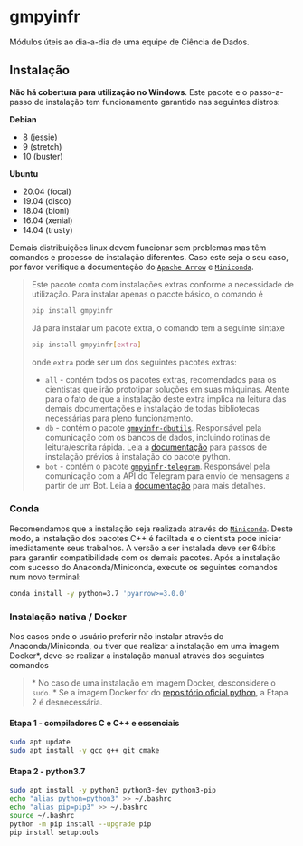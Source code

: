 # gmpyinfr

Módulos úteis ao dia-a-dia de uma equipe de Ciência de Dados.

## Instalação

**Não há cobertura para utilização no Windows**. Este pacote e o passo-a-passo de instalação tem funcionamento garantido nas seguintes distros:

**Debian**

- 8 (jessie)
- 9 (stretch)
- 10 (buster)

**Ubuntu**

- 20.04 (focal)
- 19.04 (disco)
- 18.04 (bioni)
- 16.04 (xenial)
- 14.04 (trusty)

Demais distribuições linux devem funcionar sem problemas mas têm comandos e processo de instalação diferentes. Caso este seja o seu caso, por favor verifique a documentação do [`Apache Arrow`](https://arrow.apache.org/install/) e [`Miniconda`](https://docs.conda.io/en/latest/miniconda.html).

> Este pacote conta com instalações extras conforme a necessidade de utilização. Para instalar apenas o pacote básico, o comando é
>
> ```bash
> pip install gmpyinfr
> ```
>
> Já para instalar um pacote extra, o comando tem a seguinte sintaxe
>
> ```bash
> pip install gmpyinfr[extra]
> ```
>
> onde `extra` pode ser um dos seguintes pacotes extras:
>
> - `all` - contém todos os pacotes extras, recomendados para os cientistas que irão prototipar soluções em suas máquinas. Atente para o fato de que a instalação deste extra implica na leitura das demais documentações e instalação de todas bibliotecas necessárias para pleno funcionamento.
> - `db` - contém o pacote [`gmpyinfr-dbutils`](https://github.com/anewmanvs/gmpyinfr_dbutils). Responsável pela comunicação com os bancos de dados, incluindo rotinas de leitura/escrita rápida. Leia a [documentação](https://github.com/anewmanvs/gmpyinfr_dbutils) para passos de instalação prévios à instalação do pacote python.
> - `bot` - contém o pacote [`gmpyinfr-telegram`](). Responsável pela comunicação com a API do Telegram para envio de mensagens a partir de um Bot. Leia a [documentação]() para mais detalhes.

### Conda

Recomendamos que a instalação seja realizada através do [`Miniconda`](https://docs.conda.io/en/latest/miniconda.html). Deste modo, a instalação dos pacotes C++ é faciltada e o cientista pode iniciar imediatamente seus trabalhos. A versão a ser instalada deve ser 64bits para garantir compatibilidade com os demais pacotes. Após a instalação com sucesso do Anaconda/Miniconda, execute os seguintes comandos num novo terminal:

```bash
conda install -y python=3.7 'pyarrow>=3.0.0'
```

### Instalação nativa / Docker

Nos casos onde o usuário preferir não instalar através do Anaconda/Miniconda, ou tiver que realizar a instalação em uma imagem Docker*, deve-se realizar a instalação manual através dos seguintes comandos

> \* No caso de uma instalação em imagem Docker, desconsidere o `sudo`.
> \* Se a imagem Docker for do [repositório oficial python](https://hub.docker.com/_/python), a Etapa 2 é desnecessária.

#### Etapa 1 - compiladores C e C++ e essenciais

```bash
sudo apt update
sudo apt install -y gcc g++ git cmake
```

#### Etapa 2 - python3.7

```bash
sudo apt install -y python3 python3-dev python3-pip
echo "alias python=python3" >> ~/.bashrc
echo "alias pip=pip3" >> ~/.bashrc
source ~/.bashrc
python -m pip install --upgrade pip
pip install setuptools
```

